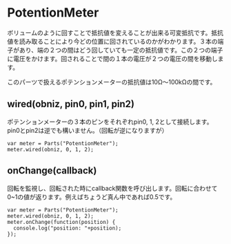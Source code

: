 # PotentionMeter
ボリュームのように回すことで抵抗値を変えることが出来る可変抵抗です。抵抗値を読み取ることにより今どの位置に回されているのかがわかります。３本の端子があり、端の２つの間はどう回していても一定の抵抗値です。この２つの端子に電圧をかけます。回されることで間の１本の電圧が２つの電圧の間を移動します。

このパーツで扱えるポテンションメーターの抵抗値は10Ω〜100kΩの間です。

## wired(obniz, pin0, pin1, pin2)
ポテンションメーターの３本のピンをそれぞれpin0, 1, 2として接続します。pin0とpin2は逆でも構いません。（回転が逆になりますが）
```
var meter = Parts("PotentionMeter");
meter.wired(obniz, 0, 1, 2);
```
## onChange(callback)
回転を監視し、回転された時にcallback関数を呼び出します。回転に合わせて0~1の値が返ります。例えばちょうど真ん中であれば0.5です。
```
var meter = Parts("PotentionMeter");
meter.wired(obniz, 0, 1, 2);
meter.onChange(function(position) {
  console.log("position: "+position);
});
```